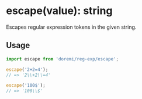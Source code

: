 # escape(value): string

Escapes regular expression tokens in the given string.

## Usage

```js
import escape from 'doremi/reg-exp/escape';

escape('2+2=4');
// => '2\\+2\\=4'

escape('100$');
// => '100\\$'
```
